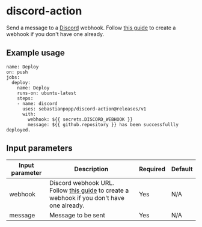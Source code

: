 # discord-action

Send a message to a [Discord](https://discord.com/) webhook. Follow [this guide](https://support.discord.com/hc/en-us/articles/228383668-Intro-to-Webhooks) to create a webhook if you don't have one already.

## Example usage

```
name: Deploy
on: push
jobs:
  deploy:
    name: Deploy
    runs-on: ubuntu-latest
    steps:
    - name: discord
      uses: sebastianpopp/discord-action@releases/v1
      with:
        webhook: ${{ secrets.DISCORD_WEBHOOK }}
        message: ${{ github.repository }} has been successfullly deployed.
```

## Input parameters

Input parameter | Description | Required | Default
--- | --- | --- | ---
webhook | Discord webhook URL. Follow [this guide](https://support.discord.com/hc/en-us/articles/228383668-Intro-to-Webhooks) to create a webhook if you don't have one already.  | Yes | N/A
message | Message to be sent | Yes | N/A
